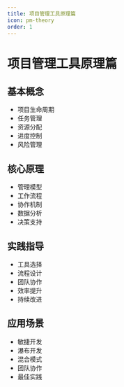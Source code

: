 ```yaml
---
title: 项目管理工具原理篇
icon: pm-theory
order: 1
---
```


# 项目管理工具原理篇

## 基本概念
- 项目生命周期
- 任务管理
- 资源分配
- 进度控制
- 风险管理

## 核心原理
- 管理模型
- 工作流程
- 协作机制
- 数据分析
- 决策支持

## 实践指导
- 工具选择
- 流程设计
- 团队协作
- 效率提升
- 持续改进

## 应用场景
- 敏捷开发
- 瀑布开发
- 混合模式
- 团队协作
- 最佳实践
